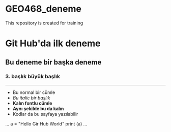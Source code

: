 # GEO468_deneme
This repository is created for training
# Git Hub'da ilk deneme
## Bu deneme bir başka deneme
### 3. başlık büyük başlık

***

- Bu normal bir cümle
- _Bu italic bir başlık_
- __Kalın fontlu cümle__
- **Aynı şekilde bu da kalın**
- Kodlar da bu sayfaya yazılabilir

...
a = "Hello Gir Hub World"
  print (a)
...
